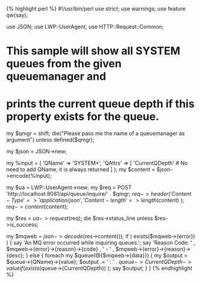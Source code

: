 {% highlight perl %}
#!/usr/bin/perl
use strict;
use warnings;
use feature qw(say);

use JSON;
use LWP::UserAgent;
use HTTP::Request::Common;

# This sample will show all SYSTEM queues from the given queuemanager and
# prints the current queue depth if this property exists for the queue.

my $qmgr = shift;
die("Please pass me the name of a queuemanager as argument") 
	unless defined($qmgr);

my $json = JSON->new;

my %input = ( 
	'QName' => 'SYSTEM*',
	'QAttrs' => [
		'CurrentQDepth'
		# No need to add QName, it is always returned
	]
);
my $content = $json->encode(\%input);    

my $ua = LWP::UserAgent->new;
my $req = POST 'http://localhost:8081/api/queue/inquire/' . $qmgr;
$req->header(
	'Content-Type' => 'application/json',
	'Content-length' => length($content)
);
$req->content($content);

my $res = $ua->request($req);
die $res->status_line unless $res->is_success;
	
my $mqweb = $json->decode($res->content());
if ( exists($mqweb->{error}) ) {
	say 'An MQ error occurred while inquiring queues.';
	say 'Reason Code: '
		, $mqweb->{error}->{reason}->{code}
		, ' - '
		, $mqweb->{error}->{reason}->{desc};
}
else {
	foreach my $queue(@{$mqweb->{data}}) {
		my $output = $queue->{QName}->{value};
		$output .= ' : ' . $queue->{CurrentQDepth}->{value} 
			if ( exists($queue->{CurrentQDepth}) );
		say $output;
	}
}
{% endhighlight %}
